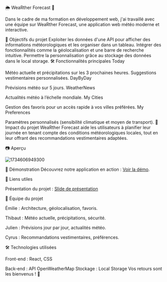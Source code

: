 🌦️ WeaRther Forecast 🌟

Dans le cadre de ma formation en développement web, j'ai travaillé avec une équipe sur WeaRther Forecast, une application web météo moderne et interactive.

🚀 Objectifs du projet
Exploiter les données d'une API pour afficher des informations météorologiques et les organiser dans un tableau.
Intégrer des fonctionnalités comme la géolocalisation et une barre de recherche intuitive.
Permettre la personnalisation grâce au stockage des données dans le local storage.
🛠️ Fonctionnalités principales
Today

Météo actuelle et précipitations sur les 3 prochaines heures.
Suggestions vestimentaires personnalisées.
DayByDay

Prévisions météo sur 5 jours.
WeatherNews

Actualités météo à l’échelle mondiale.
My Cities

Gestion des favoris pour un accès rapide à vos villes préférées.
My Preferences

Paramètres personnalisés (sensibilité climatique et moyen de transport).
🌟 Impact du projet
WeaRther Forecast aide les utilisateurs à planifier leur journée en tenant compte des conditions météorologiques locales, tout en leur offrant des recommandations vestimentaires adaptées.

📷 Aperçu


![1734606949300](https://github.com/user-attachments/assets/2c0bb0f4-cec1-4784-9da0-a8c46e506b75)

🎥 Démonstration
Découvrez notre application en action : [Voir la démo](https://www.canva.com/design/DAGZuuJ5cEM/7JaCFqHqHd95j7RLLd5Hdg/edit).

📂 Liens utiles

Présentation du projet : [Slide de présentation](https://www.canva.com/design/DAGXwmiCMI8/_RDsbr1KAB2vHAcsds33Qw/edit)

👥 Équipe du projet

Émilie : Architecture, géolocalisation, favoris.

Thibaut : Météo actuelle, précipitations, sécurité.

Julien : Prévisions jour par jour, actualités météo.

Cyrus : Recommandations vestimentaires, préférences.

🛠️ Technologies utilisées

Front-end : React, CSS

Back-end : API OpenWeatherMap
Stockage : Local Storage
Vos retours sont les bienvenus ! 🚀
